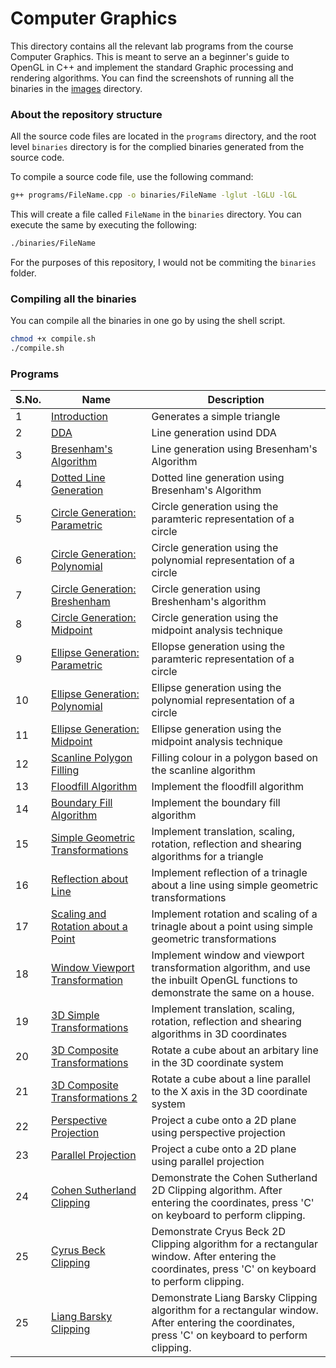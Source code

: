 # Computer Graphics

This directory contains all the relevant lab programs from the course Computer Graphics. This is meant to serve an a beginner's guide to OpenGL in C++ and implement the standard Graphic processing and rendering algorithms. You can find the screenshots of running all the binaries in the [images](./images/) directory.

### About the repository structure

All the source code files are located in the `programs` directory, and the root level `binaries` directory is for the complied binaries generated from the source code.

To compile a source code file, use the following command:

```bash
g++ programs/FileName.cpp -o binaries/FileName -lglut -lGLU -lGL
```

This will create a file called `FileName` in the `binaries` directory. You can execute the same by executing the following:

```bash
./binaries/FileName
```

For the purposes of this repository, I would not be commiting the `binaries` folder.

### Compiling all the binaries

You can compile all the binaries in one go by using the shell script.

```bash
chmod +x compile.sh
./compile.sh
```

### Programs

| S.No. | Name                                                                                    | Description                                                                                                                                       |
| ----- | --------------------------------------------------------------------------------------- | ------------------------------------------------------------------------------------------------------------------------------------------------- |
| 1     | [Introduction](./programs/01-Intro.cpp)                                                 | Generates a simple triangle                                                                                                                       |
| 2     | [DDA](./programs/02-LineUsingDDA.cpp)                                                   | Line generation usind DDA                                                                                                                         |
| 3     | [Bresenham's Algorithm](./programs/03-Bresenham.cpp)                                    | Line generation using Bresenham's Algorithm                                                                                                       |
| 4     | [Dotted Line Generation](./programs/04-DashedLine.cpp)                                  | Dotted line generation using Bresenham's Algorithm                                                                                                |
| 5     | [Circle Generation: Parametric](./programs/05-CircleParametric.cpp)                     | Circle generation using the paramteric representation of a circle                                                                                 |
| 6     | [Circle Generation: Polynomial](./programs/06-CirclePolynomial.cpp)                     | Circle generation using the polynomial representation of a circle                                                                                 |
| 7     | [Circle Generation: Breshenham](./programs/07-CircleBreshenham.cpp)                     | Circle generation using Breshenham's algorithm                                                                                                    |
| 8     | [Circle Generation: Midpoint](./programs/08-CircleMidpoint.cpp)                         | Circle generation using the midpoint analysis technique                                                                                           |
| 9     | [Ellipse Generation: Parametric](./programs/09-EllipseParametric.cpp)                   | Ellopse generation using the paramteric representation of a circle                                                                                |
| 10    | [Ellipse Generation: Polynomial](./programs/10-EllipsePolynomial.cpp)                   | Ellipse generation using the polynomial representation of a circle                                                                                |
| 11    | [Ellipse Generation: Midpoint](./programs/11-EllipseMidpoint.cpp)                       | Ellipse generation using the midpoint analysis technique                                                                                          |
| 12    | [Scanline Polygon Filling](./programs/12-ScanlinePolygon.cpp)                           | Filling colour in a polygon based on the scanline algorithm                                                                                       |
| 13    | [Floodfill Algorithm](./programs/13-Floodfill.cpp)                                      | Implement the floodfill algorithm                                                                                                                 |
| 14    | [Boundary Fill Algorithm](./programs/14-BoundaryFill.cpp)                               | Implement the boundary fill algorithm                                                                                                             |
| 15    | [Simple Geometric Transformations](./programs/15-SimpleTransformations.cpp)             | Implement translation, scaling, rotation, reflection and shearing algorithms for a triangle                                                       |
| 16    | [Reflection about Line](./programs/16-ReflectAboutLine.cpp)                             | Implement reflection of a trinagle about a line using simple geometric transformations                                                            |
| 17    | [Scaling and Rotation about a Point](./programs/17-ScaleAndRotateAboutPoint%20copy.cpp) | Implement rotation and scaling of a trinagle about a point using simple geometric transformations                                                 |
| 18    | [Window Viewport Transformation](./programs/18-WindowViewportTransformation.cpp)        | Implement window and viewport transformation algorithm, and use the inbuilt OpenGL functions to demonstrate the same on a house.                  |
| 19    | [3D Simple Transformations](./programs/19-3DTransformations.cpp)                        | Implement translation, scaling, rotation, reflection and shearing algorithms in 3D coordinates                                                    |
| 20    | [3D Composite Transformations](./programs/20-3DReflectAboutLine.cpp)                    | Rotate a cube about an arbitary line in the 3D coordinate system                                                                                  |
| 21    | [3D Composite Transformations 2](./programs/21-ReflectAboutLineParallelToXAxis.cpp)     | Rotate a cube about a line parallel to the X axis in the 3D coordinate system                                                                     |
| 22    | [Perspective Projection](./programs/22-PerspectiveProjection.cpp)                       | Project a cube onto a 2D plane using perspective projection                                                                                       |
| 23    | [Parallel Projection](./programs/22-PerspectiveProjection.cpp)                          | Project a cube onto a 2D plane using parallel projection                                                                                          |
| 24    | [Cohen Sutherland Clipping](./programs/24-CohenSutherland.cpp)                          | Demonstrate the Cohen Sutherland 2D Clipping algorithm. After entering the coordinates, press 'C' on keyboard to perform clipping.                |
| 25    | [Cyrus Beck Clipping](./programs/25-CyrusBeck.cpp)                                      | Demonstrate Cryus Beck 2D Clipping algorithm for a rectangular window. After entering the coordinates, press 'C' on keyboard to perform clipping. |
| 25    | [Liang Barsky Clipping](./programs/26-LiangBarsky.cpp)                                  | Demonstrate Liang Barsky Clipping algorithm for a rectangular window. After entering the coordinates, press 'C' on keyboard to perform clipping.  |
